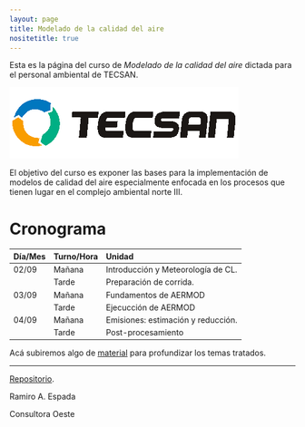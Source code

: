 ```yaml
---
layout: page
title: Modelado de la calidad del aire
nositetitle: true
---
```



Esta es la página del curso de *Modelado de la calidad del aire* dictada para el personal ambiental de TECSAN.


![](./static/media/imgs/tecsan.png)

El objetivo del curso es exponer las bases para la implementación de modelos de calidad del aire especialmente enfocada en los procesos que tienen lugar en el complejo ambiental norte III.


# Cronograma

|  Día/Mes  | Turno/Hora  | Unidad                             |
|:----------|:------------|:-----------------------------------|
|  02/09    | Mañana      | Introducción y Meteorología de CL. |
|           | Tarde       | Preparación de corrida.            |
|  03/09    | Mañana      | Fundamentos de AERMOD              |
|           | Tarde       | Ejecucción de AERMOD               |
|  04/09    | Mañana      | Emisiones: estimación y reducción. |
|           | Tarde       | Post-procesamiento                 |


Acá subiremos algo de [material](./material/) para profundizar los temas tratados.

---

<div class="small center">
   <p><a href="https://github.com/ramespada/curso-tecsan">Repositorio</a>.</p>
   <p>Ramiro A. Espada</p>
   <p>Consultora Oeste</p>
</div>
